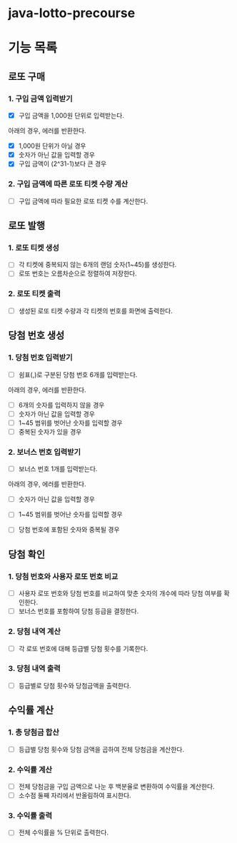 # java-lotto-precourse

# 기능 목록
## 로또 구매
### 1. 구입 금액 입력받기
- [x] 구입 금액을 1,000원 단위로 입력받는다.

아래의 경우, 에러를 반환한다.
- [x] 1,000원 단위가 아닐 경우
- [x] 숫자가 아닌 값을 입력할 경우
- [x] 구입 금액이 (2^31-1)보다 큰 경우

### 2. 구입 금액에 따른 로또 티켓 수량 계산
- [ ] 구입 금액에 따라 필요한 로또 티켓 수를 계산한다.

## 로또 발행
### 1. 로또 티켓 생성
- [ ] 각 티켓에 중복되지 않는 6개의 랜덤 숫자(1~45)를 생성한다.
- [ ] 로또 번호는 오름차순으로 정렬하여 저장한다.

### 2. 로또 티켓 출력
- [ ] 생성된 로또 티켓 수량과 각 티켓의 번호를 화면에 출력한다.

## 당첨 번호 생성
### 1. 당첨 번호 입력받기
- [ ] 쉼표(,)로 구분된 당첨 번호 6개를 입력받는다.

아래의 경우, 에러를 반환한다. 
- [ ] 6개의 숫자를 입력하지 않을 경우
- [ ] 숫자가 아닌 값을 입력할 경우
- [ ] 1~45 범위를 벗어난 숫자를 입력할 경우 
- [ ] 중복된 숫자가 있을 경우

### 2. 보너스 번호 입력받기
- [ ] 보너스 번호 1개를 입력받는다.

아래의 경우, 에러를 반환한다.
- [ ] 숫자가 아닌 값을 입력할 경우
- [ ] 1~45 범위를 벗어난 숫자를 입력할 경우
- [ ] 당첨 번호에 포함된 숫자와 중복될 경우


## 당첨 확인
### 1. 당첨 번호와 사용자 로또 번호 비교
- [ ] 사용자 로또 번호와 당첨 번호를 비교하여 맞춘 숫자의 개수에 따라 당첨 여부를 확인한다.
- [ ] 보너스 번호를 포함하여 당첨 등급을 결정한다.

### 2. 당첨 내역 계산
- [ ] 각 로또 번호에 대해 등급별 당첨 횟수를 기록한다.

### 3. 당첨 내역 출력
- [ ] 등급별로 당첨 횟수와 당첨금액을 출력한다.

## 수익률 계산
### 1. 총 당첨금 합산
- [ ] 등급별 당첨 횟수와 당첨 금액을 곱하여 전체 당첨금을 계산한다.
   
### 2. 수익률 계산
- [ ] 전체 당첨금을 구입 금액으로 나눈 후 백분율로 변환하여 수익률을 계산한다. 
- [ ] 소수점 둘째 자리에서 반올림하여 표시한다.
  
### 3. 수익률 출력
- [ ] 전체 수익률을 % 단위로 출력한다.